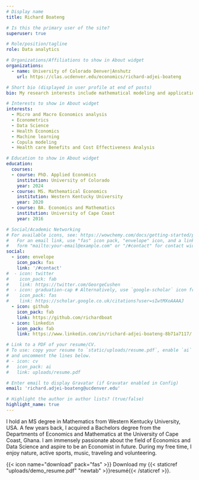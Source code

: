 ```yaml
---
# Display name
title: Richard Boateng

# Is this the primary user of the site?
superuser: true

# Role/position/tagline
role: Data analytics

# Organizations/Affiliations to show in About widget
organizations:
  - name: University of Colorado Denver|Anshutz
    url: https://clas.ucdenver.edu/economics/richard-adjei-boateng

# Short bio (displayed in user profile at end of posts)
bio: My research interests include mathematical modeling and application of econometric  techniques to solve health care problems and more.

# Interests to show in About widget
interests:
  - Micro and Macro Economics analysis
  - Econometrics
  - Data Science
  - Health Economics
  - Machine learning
  - Copula modeling
  - Health care Benefits and Cost Effectiveness Analysis

# Education to show in About widget
education:
  courses:
  - course: PhD. Applied Economics
    institution: University of Colorado
    year: 2024
  - course: MS. Mathematical Economics
    institution: Western Kentucky University
    year: 2020
  - course: BA. Economics and Mathematics
    institution: University of Cape Coast
    year: 2016

# Social/Academic Networking
# For available icons, see: https://wowchemy.com/docs/getting-started/page-builder/#icons
#   For an email link, use "fas" icon pack, "envelope" icon, and a link in the
#   form "mailto:your-email@example.com" or "/#contact" for contact widget.
social:
  - icon: envelope
    icon_pack: fas
    link: '/#contact'
#  - icon: twitter
#    icon_pack: fab
#    link: https://twitter.com/GeorgeCushen
#  - icon: graduation-cap # Alternatively, use `google-scholar` icon from `ai` icon pack
#    icon_pack: fas
#    link: https://scholar.google.co.uk/citations?user=sIwtMXoAAAAJ
  - icon: github
    icon_pack: fab
    link: https://github.com/richardboat
  - icon: linkedin
    icon_pack: fab
    link: https://www.linkedin.com/in/richard-adjei-boateng-8b71a7117/

# Link to a PDF of your resume/CV.
# To use: copy your resume to `static/uploads/resume.pdf`, enable `ai` icons in `params.toml`,
# and uncomment the lines below.
# - icon: cv
#   icon_pack: ai
#   link: uploads/resume.pdf

# Enter email to display Gravatar (if Gravatar enabled in Config)
email: 'richard.adjei-boateng@ucdenver.edu'

# Highlight the author in author lists? (true/false)
highlight_name: true
---
```


I hold an MS degree in Mathematics from Western Kentucky University, USA. A few years back, I acquired a Bachelors degree from the Departments of Economics and Mathematics at the University of Cape Coast, Ghana.
I am immensely passionate about the field of Economics and Data Science and aspire to be an Economist in future. During my free time, I enjoy nature, active sports, music, traveling and volunteering.



{{< icon name="download" pack="fas" >}} Download my {{< staticref "uploads/demo_resume.pdf" "newtab" >}}resumé{{< /staticref >}}.
